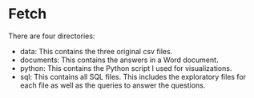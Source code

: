 # Fetch

There are four directories:

- data: This contains the three original csv files.
- documents: This contains the answers in a Word document.
- python: This contains the Python script I used for visualizations.
- sql: This contains all SQL files. This includes the exploratory files for each file as well as the queries to answer the questions.
